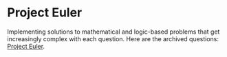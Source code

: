 # Project Euler
Implementing solutions to mathematical and logic-based problems that get increasingly complex with each question. Here are the archived questions: [Project Euler](https://projecteuler.net/archives).
